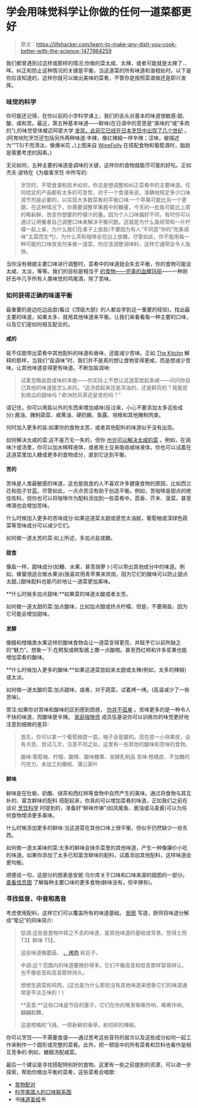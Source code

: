 # 学会用味觉科学让你做的任何一道菜都更好

> 原文：<https://lifehacker.com/learn-to-make-any-dish-you-cook-better-with-the-science-1477864259>

我们都曾遇到过这样或那样的情况:你做的菜太咸、太辣，或者可能就是太辣了...咩。纠正和防止这种情况的关键是平衡，当这道菜的所有味道和谐相处时。以下是你应该知道的，这样你就可以做出美味的菜肴，不管你是按照菜谱做还是即兴发挥。



### 味觉的科学

你可能还记得，在你以前的小学科学课上，我们的舌头对基本的味道很敏感:甜、酸、咸和苦。最近，第五种基本味道——鲜味(在日语中的意思是“美味的”或“多肉的”),的味觉受体被迈阿密大学 [发现，此前它已经在日本烹饪中出现了几个世纪](http://www.npr.org/templates/story/story.php?storyId=15819485) 。(阿育吠陀烹饪还包括另外两种味道:辛辣，像红辣椒一样辛辣；涩味，被描述为“”T5)干而清淡，像爆米花 。)上图来自 [WineFolly](http://winefolly.com/review/taste-flavor-pairing-chart-combinations/) 在搭配食物和葡萄酒时，脂肪是需要考虑的因素。)

无论如何，五种主要的味道是调味的关键，这样你的食物就能尽可能的好吃。正如杰夫·波特在《为极客烹饪 中所写的:

> 烹饪时，不管食谱和技术如何，你总是想调整和纠正菜肴中的主要味道。任何给定的产品都有太多的可变性，对于一个食谱来说，准确地规定多少口味调节剂是必要的，以实现大多数菜肴的平衡口味:一个苹果可能比另一个更甜，在这种情况下，你需要调整苹果酱中的糖量，今天的一批鱼可能比上周的略新鲜，改变你想要的柠檬汁的量。因为个人口味偏好不同，有时你可以通过让用餐者自己调整口味来解决平衡问题。这就是为什么鱼经常和一片柠檬一起上桌，为什么我们在桌子上放盐(不要因为有人“不同意”你的“完美调味”主菜而生气)，为什么茶和咖啡会在边上放糖。尽管如此，你不能用每一种可能的口味改良剂来做一道菜，你应该调整调味料，这样它通常会令人愉快。

当你没有根据主要口味进行调整时，菜肴中的味道就会失去平衡，你的食物可能会太咸、太淡，等等。我们的目标是相当于 [的食物——完美的血腥玛丽](https://lifehacker.com/chemists-explain-how-to-make-the-perfect-bloody-mary-5790249)——一种刚好击中几乎所有人类味觉的鸡尾酒，除了苦味。

### 如何获得正确的味道平衡

最重要的是边吃边品尝(看过《顶级大厨》的人都会学到这一重要的经验)。找出最主要的味道，如果太多，就用其他味道来平衡。让我们来看看每一种主要的口味，以及它们是如何相互配合的。

#### 咸的

盐不仅能带出菜肴中其他配料的味道和香味，还能减少苦味。正如 [The Kitchn](http://www.thekitchn.com/food-science-salting-to-taste-49868) 解释的那样，当我们“盐调味”时，我们并不是真的想让食物变得更咸，而是想减少苦味，让其他味道变得更有味道。不断加盐调味:

> 试着忽略品尝咸味的本能——你实际上不想让这道菜尝起来咸——问问你自己其他的味道是怎么来的。“这汤尝起来还是浑浊的，还是鲜亮的？我能尝到南瓜的甜味吗？欧洲防风草还是苦的吗？”

请记住，你可以用盐以外的东西来增加咸味(反过来，小心不要添加太多这些成分):酱油、腌制蔬菜、咸黄油、硬奶酪、鱼露、培根和其他腌制肉类。

何时加入更多的盐:如果你的食物太苦，或者其他配料的味道似乎没有出现。

如何解决太咸的菜:这不是万无一失的，但你 [也许可以解决太咸的菜](https://lifehacker.com/how-to-fix-food-thats-too-salty-5945278) 。例如，在调味汁或汤里，你可以加水稀释液体，或者用土豆来吸收咸味液体。你也可以试着在这道菜里加入糖或更多的食物成分，直到它达到平衡。

#### 苦的

苦味是人类最敏感的味道，这也是挑食的人不喜欢许多健康食物的原因，比如西兰花和抱子甘蓝。尽管如此，一点点苦涩有助于创造平衡。例如，苦咖啡是甜点的绝佳佐料，但你也可以将咖啡作为配料添加到一些菜肴中。茴香、芥末、菠菜，甚至啤酒也会增加苦味。

什么时候加入更多的苦味成分:如果这道菜太甜或感觉太油腻，葡萄柚或深绿色蔬菜等苦味成分可以减少它们。

如何做一道太苦的菜:如上所述，多加点盐或糖。

#### 甜食

像盐一样，甜味成分(如糖、水果，甚至胡萝卜)可以带出其他成分中的味道。例如，蜂蜜很适合做水果派(我喜欢用青苹果来烘焙，因为它们的酸味可以防止甜点太甜。)甜味配料也能巧妙地让一道菜更加美味。

**什么时候多加点甜味:**如果菜的味道太酸或者太苦。

如何做一道太甜的菜:加点酸味，比如加点醋或挤点柠檬。但是，不要用盐，因为它可能会增加甜味。

#### 发酵

像醋和柑橘类水果这样的酸味食物会让一道菜变得更亮，并赋予它以前所缺乏的“魅力”。想象一下:在鳄梨或鳄梨酱上撒一点酸橙。甚至西红柿和许多浆果也能增加菜肴的酸味。

**什么时候加入更多的酸味:**如果这道菜尝起来太甜或太辣(例如，太多的辣椒)或太淡。

如何做一道太酸的菜:加点甜味，或者，对于蔬菜，试着烤一烤。(高温减少了一些苦味)。

旁注:如果你对苦味和酸味的区别感到困惑， [你并不孤单](http://www.sensorysociety.org/ssp/wiki/Sour-Bitter_Confusion/) 。苦味更多的是一种令人不快的味道，而酸味更辛辣。 [家庭咖啡师](http://www.home-barista.com/knockbox/anybody-else-have-trouble-telling-sour-from-bitter-apart-t15669.html) 成员伍基说你可以训练你的味觉更好地注意到细微的差异:

> 首先，你可以拿一个葡萄柚尝一尝。柚子会是酸的。现在尝一小块果皮，会有点苦。尝试几次，注意不同之处。这里有一些其他的酸味和苦味的食物。
> 
> 酸味:葡萄柚、柠檬、酸橙、酸味糖果、发酵乳制品
> 苦味:柑橘皮、不加糖的巧克力、未加工的橄榄、蒲公英叶

#### 鲜味

鲜味是在牡蛎、奶酪、绿茶和西红柿等食物中自然产生的美味。通过将食物与其互补的、富含鲜味的配料 搭配起来，你真的可以增加菜肴的味道。正如我们之前在谈论 [烹饪科学](http://lifehacker.com/how-to-improve-your-home-cooking-with-the-power-of-scie-511405909) 时提到的，准备好“鲜味炸弹”(如凤尾鱼、酱油或马麦酱)可以为任何食物增添更多美味。

什么时候添加更多的鲜味:当这道菜在其他口味上很平衡，但似乎仍然缺少一些东西。

如何做一道太美味的菜:太多的鲜味会抹杀菜里的其他味道，产生一种像廉价小吃的味道。如果你添加了太多已知富含鲜味的配料，试着添加其他配料，这样味道会更均衡。

顺便说一句，这部分的图表是安妮·乌尔库关于口味和口味来源的插图的一部分。 [查看信息图](http://anneulku.com/Taste-Place) 了解每种主要口味的更多食物(鲜味没有，但辛辣有)。

### 寻找低音、中音和高音

考虑使用配料，这样它们可以覆盖所有的味道基础。 [厨房](http://www.thekitchn.com/cooking-without-recipes-unders-52508) 写道，厨师将味道分解成“笔记”的风味简介:

> 低调:这些是食物中挥之不去的味道，是其他味道的基础或背景。觉得土而T3】鲜味 T5】。
> 
> 这些味道像蘑菇、 [、烤肉](http://www.thekitchn.com/thekitchn/tips-techniques/searing-meat-before-cooking-worth-the-extra-effort-047332) 和豆子。
> 
> 中调:这个范围内的味道要微妙得多。它们不像高音和低音那样容易辨认，也不像低音和高音那样持久。
> 
> 想想生蔬菜和鸡肉。(这也是为什么那些没有其他味道来想象它们的味道通常是平淡乏味的！)
> 
> **高音:**这些口味是节目的塞子。它们在你的嘴里嘶嘶作响，嘶嘶作响，翩翩起舞。
> 
> 这是柑橘的飞溅，一把新鲜的香草，和切碎的辣椒。

你可以烹饪——不需要食谱——通过思考这些音符的层次以及这些成分如何一起工作来制作一个圆形或完整的菜肴。此外，把一顿饭中的所有菜肴和饮料也看作是相互竞争的:例如，糖醋汤配咸菜。

最后一个建议是寻找搭配特别好的食物。这里有一些之前提到的资源，可以进一步探索，帮助你做出平衡的菜肴，这些菜肴会唱歌:

*   [食物配对](http://foodpairing.com)
*   [科学美国人的口味联系图](http://www.scientificamerican.com/article.cfm?id=flavor-connection-taste-map-interactive)
*   书[味道圣经](https://www.amazon.com/dp/0316118400?asc_campaign=InlineText&asc_refurl=https://lifehacker.com/learn-to-make-any-dish-you-cook-better-with-the-science-1477864259&asc_source=&linkCode=ogi&psc=1&smid=ATVPDKIKX0DER&tag=kinjalifehackerlink-20&th=1)书